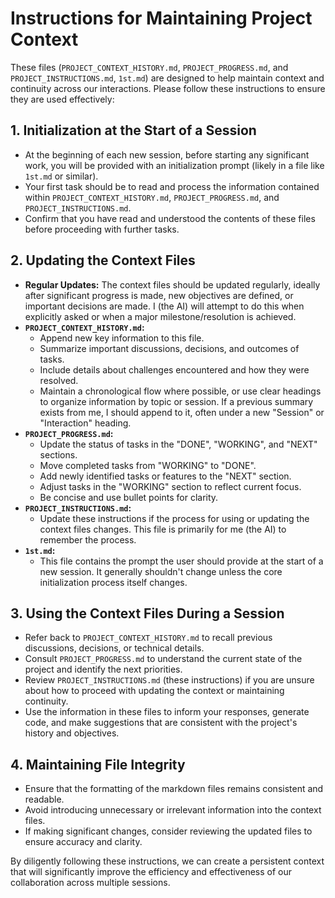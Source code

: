 
# Instructions for Maintaining Project Context

These files (`PROJECT_CONTEXT_HISTORY.md`, `PROJECT_PROGRESS.md`, and `PROJECT_INSTRUCTIONS.md`, `1st.md`) are designed to help maintain context and continuity across our interactions. Please follow these instructions to ensure they are used effectively:

## 1. Initialization at the Start of a Session

*   At the beginning of each new session, before starting any significant work, you will be provided with an initialization prompt (likely in a file like `1st.md` or similar).
*   Your first task should be to read and process the information contained within `PROJECT_CONTEXT_HISTORY.md`, `PROJECT_PROGRESS.md`, and `PROJECT_INSTRUCTIONS.md`.
*   Confirm that you have read and understood the contents of these files before proceeding with further tasks.

## 2. Updating the Context Files

*   **Regular Updates:** The context files should be updated regularly, ideally after significant progress is made, new objectives are defined, or important decisions are made. I (the AI) will attempt to do this when explicitly asked or when a major milestone/resolution is achieved.
*   **`PROJECT_CONTEXT_HISTORY.md`:**
    *   Append new key information to this file.
    *   Summarize important discussions, decisions, and outcomes of tasks.
    *   Include details about challenges encountered and how they were resolved.
    *   Maintain a chronological flow where possible, or use clear headings to organize information by topic or session. If a previous summary exists from me, I should append to it, often under a new "Session" or "Interaction" heading.
*   **`PROJECT_PROGRESS.md`:**
    *   Update the status of tasks in the "DONE", "WORKING", and "NEXT" sections.
    *   Move completed tasks from "WORKING" to "DONE".
    *   Add newly identified tasks or features to the "NEXT" section.
    *   Adjust tasks in the "WORKING" section to reflect current focus.
    *   Be concise and use bullet points for clarity.
*   **`PROJECT_INSTRUCTIONS.md`:**
    *   Update these instructions if the process for using or updating the context files changes. This file is primarily for me (the AI) to remember the process.
*   **`1st.md`:**
    *   This file contains the prompt the user should provide at the start of a new session. It generally shouldn't change unless the core initialization process itself changes.

## 3. Using the Context Files During a Session

*   Refer back to `PROJECT_CONTEXT_HISTORY.md` to recall previous discussions, decisions, or technical details.
*   Consult `PROJECT_PROGRESS.md` to understand the current state of the project and identify the next priorities.
*   Review `PROJECT_INSTRUCTIONS.md` (these instructions) if you are unsure about how to proceed with updating the context or maintaining continuity.
*   Use the information in these files to inform your responses, generate code, and make suggestions that are consistent with the project's history and objectives.

## 4. Maintaining File Integrity

*   Ensure that the formatting of the markdown files remains consistent and readable.
*   Avoid introducing unnecessary or irrelevant information into the context files.
*   If making significant changes, consider reviewing the updated files to ensure accuracy and clarity.

By diligently following these instructions, we can create a persistent context that will significantly improve the efficiency and effectiveness of our collaboration across multiple sessions.
